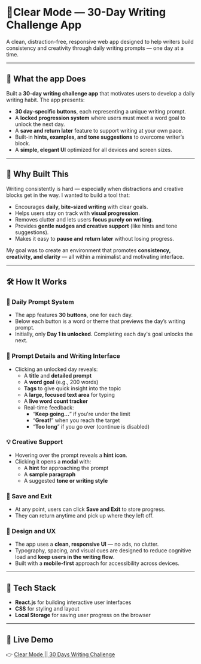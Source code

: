 # 🐬Clear Mode — 30-Day Writing Challenge App

A clean, distraction-free, responsive web app designed to help writers build consistency and creativity through daily writing prompts — one day at a time.

---

## 🌟 What the app Does

Built a **30-day writing challenge app** that motivates users to develop a daily writing habit. The app presents:

- **30 day-specific buttons**, each representing a unique writing prompt.
- A **locked progression system** where users must meet a word goal to unlock the next day.
- A **save and return later** feature to support writing at your own pace.
- Built-in **hints, examples, and tone suggestions** to overcome writer’s block.
- A **simple, elegant UI** optimized for all devices and screen sizes.

---

## 🎯 Why Built This

Writing consistently is hard — especially when distractions and creative blocks get in the way. I wanted to build a tool that:

- Encourages **daily, bite-sized writing** with clear goals.
- Helps users stay on track with **visual progression**.
- Removes clutter and lets users **focus purely on writing**.
- Provides **gentle nudges and creative support** (like hints and tone suggestions).
- Makes it easy to **pause and return later** without losing progress.

My goal was to create an environment that promotes **consistency, creativity, and clarity** — all within a minimalist and motivating interface.

---

## 🛠️ How It Works

### 📅 Daily Prompt System
- The app features **30 buttons**, one for each day.
- Below each button is a word or theme that previews the day’s writing prompt.
- Initially, only **Day 1 is unlocked**. Completing each day's goal unlocks the next.

### 🧠 Prompt Details and Writing Interface
- Clicking an unlocked day reveals:
  - A **title** and **detailed prompt**
  - A **word goal** (e.g., 200 words)
  - **Tags** to give quick insight into the topic
  - A **large, focused text area** for typing
  - A **live word count tracker**
  - Real-time feedback:  
    - “**Keep going...**” if you're under the limit  
    - “**Great!**” when you reach the target  
    - “**Too long**” if you go over (continue is disabled)

### 💡 Creative Support
- Hovering over the prompt reveals a **hint icon**.
- Clicking it opens a **modal** with:
  - A **hint** for approaching the prompt
  - A **sample paragraph**
  - A suggested **tone or writing style**

### 💾 Save and Exit
- At any point, users can click **Save and Exit** to store progress.
- They can return anytime and pick up where they left off.

### 🎨 Design and UX
- The app uses a **clean, responsive UI** — no ads, no clutter.
- Typography, spacing, and visual cues are designed to reduce cognitive load and **keep users in the writing flow**.
- Built with a **mobile-first** approach for accessibility across devices.

---

## 🚀 Tech Stack
- **React.js** for building interactive user interfaces
- **CSS** for styling and layout
- **Local Storage** for saving user progress on the browser

---

## 🚀 Live Demo

👉 [Clear Mode || 30 Days Writing Challenge](https://clear-mode.netlify.app/)
